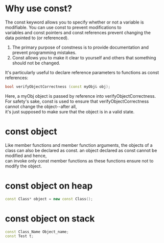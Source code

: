 # Why use const?
The const keyword allows you to specify whether or not a variable is modifiable. You can use const to prevent modifications to   
variables and const pointers and const references prevent changing the data pointed to (or referenced).  
 
1. The primary purpose of constness is to provide documentation and prevent programming mistakes.    
2. Const allows you to make it clear to yourself and others that something should not be changed.   

It's particularly useful to declare reference parameters to functions as const references:
```cpp
bool verifyObjectCorrectness (const myObj& obj);
```
Here, a myObj object is passed by reference into verifyObjectCorrectness. For safety's sake, const is used to ensure that verifyObjectCorrectness cannot change the object--after all,   
it's just supposed to make sure that the object is in a valid state.

# const object
Like member functions and member function arguments, the objects of a class can also be declared as const. an object declared as const cannot be modified and hence,   
can invoke only const member functions as these functions ensure not to modify the object.

# const object on heap
```cpp
const Class* object = new const Class();
```

# const object on stack
```cpp
const Class_Name Object_name;
const Test t; 
```
